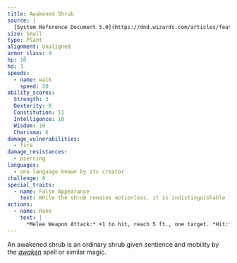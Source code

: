 ```yaml
---
title: Awakened Shrub
source: |
  [System Reference Document 5.0](https://dnd.wizards.com/articles/features/systems-reference-document-srd)
size: Small
type: Plant
alignment: Unaligned
armor_class: 9
hp: 10
hd: 3
speeds:
  - name: walk
    speed: 20
ability_scores:
  Strength: 3
  Dexterity: 8
  Constitution: 11
  Intelligence: 10
  Wisdom: 10
  Charisma: 6
damage_vulnerabilities:
  - fire
damage_resistances:
  - piercing
languages:
  - one language known by its creator
challenge: 0
special_traits:
  - name: False Appearance
    text: While the shrub remains motionless, it is indistinguishable from a normal shrub.
actions:
  - name: Rake
    text: |
      *Melee Weapon Attack:* +1 to hit, reach 5 ft., one target. *Hit:* 1 (1d4 − 1) slashing damage.
---
```


An awakened shrub is an ordinary shrub given sentience and mobility by the *[awaken](/spells/awaken/)* spell or similar magic.
